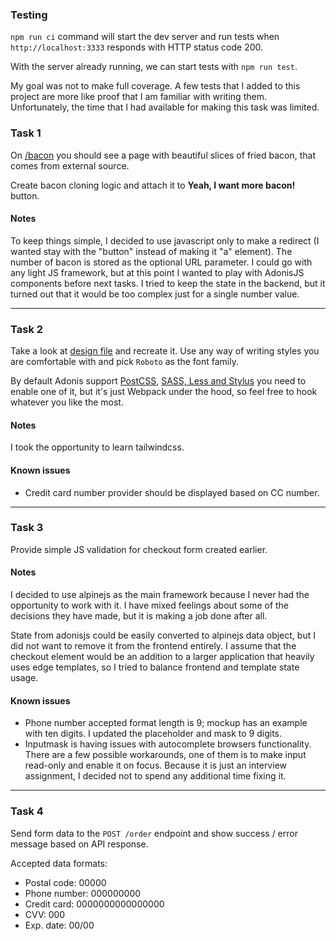 ### Testing

`npm run ci` command will start the dev server and run tests when `http://localhost:3333` responds with HTTP status code 200.

With the server already running, we can start tests with `npm run test`.

My goal was not to make full coverage. A few tests that I added to this project are more like proof that I am familiar with writing them. Unfortunately, the time that I had available for making this task was limited.

### Task 1
On [/bacon](http://localhost:3333/bacon) you should see a page with beautiful slices of fried bacon, that comes from external source.

Create bacon cloning logic and attach it to **Yeah, I want more bacon!** button.

#### Notes
To keep things simple, I decided to use javascript only to make a redirect (I wanted stay with the "button" instead of making it "a" element). The number of bacon is stored as the optional URL parameter. I could go with any light JS framework, but at this point I wanted to play with AdonisJS components before next tasks. I tried to keep the state in the backend, but it turned out that it would be too complex just for a single number value.

---

### Task 2
Take a look at [design file](./design.png) and recreate it. Use any way of writing styles you are comfortable with and pick `Roboto` as the font family.

By default Adonis support [PostCSS](https://docs.adonisjs.com/guides/assets-manager#setup-postcss), [SASS, Less and Stylus](https://docs.adonisjs.com/guides/assets-manager#setup-sass-less-and-stylus) you need to enable one of it, but it's just Webpack under the hood, so feel free to hook whatever you like the most.

#### Notes
I took the opportunity to learn tailwindcss.

#### Known issues
- Credit card number provider should be displayed based on CC number.

---

### Task 3
Provide simple JS validation for checkout form created earlier.

#### Notes
I decided to use alpinejs as the main framework because I never had the opportunity to work with it. I have mixed feelings about some of the decisions they have made, but it is making a job done after all.

State from adonisjs could be easily converted to alpinejs data object, but I did not want to remove it from the frontend entirely. I assume that the checkout element would be an addition to a larger application that heavily uses edge templates, so I tried to balance frontend and template state usage.

#### Known issues
- Phone number accepted format length is 9; mockup has an example with ten digits. I updated the placeholder and mask to 9 digits.
- Inputmask is having issues with autocomplete browsers functionality. There are a few possible workarounds, one of them is to make input read-only and enable it on focus. Because it is just an interview assignment, I decided not to spend any additional time fixing it.

---

### Task 4
Send form data to the `POST /order` endpoint and show success / error message based on API response.

Accepted data formats:
* Postal code: 00000
* Phone number: 000000000
* Credit card: 0000000000000000
* CVV: 000
* Exp. date: 00/00

